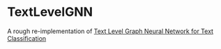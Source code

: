 # TextLevelGNN
A rough re-implementation of [Text Level Graph Neural Network for Text Classification](https://www.aclweb.org/anthology/D19-1345.pdf)
